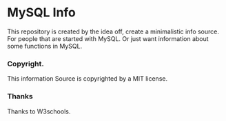 MySQL Info 
==========

This repository is created by the idea off, create a minimalistic info source. For people that are started with MySQL. Or just want information about some functions in MySQL.

### Copyright. 
This information Source is copyrighted by a MIT license.

### Thanks 
Thanks to W3schools.